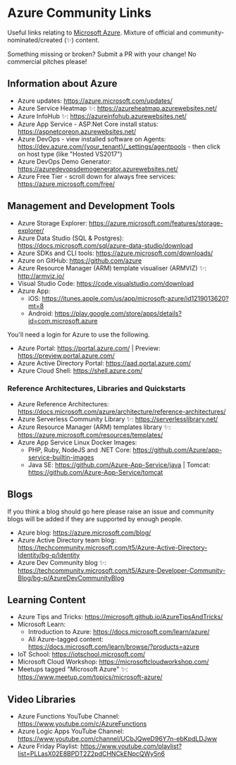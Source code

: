 # Azure Community Links
Useful links relating to [Microsoft Azure](https://azure.microsoft.com/). Mixture of official and community-nominated/created (:sparkles:) content.

Something missing or broken? Submit a PR with your change! No commercial pitches please!

## Information about Azure

- Azure updates: https://azure.microsoft.com/updates/
- Azure Service Heatmap :sparkles:: https://azureheatmap.azurewebsites.net/
- Azure InfoHub :sparkles:: https://azureinfohub.azurewebsites.net/
- Azure App Service - ASP.Net Core install status: https://aspnetcoreon.azurewebsites.net/
- Azure DevOps - view installed software on Agents: https://dev.azure.com/{your_tenant}/_settings/agentpools - then click on host type (like "Hosted VS2017")
- Azure DevOps Demo Generator: https://azuredevopsdemogenerator.azurewebsites.net/
- Azure Free Tier - scroll down for always free services: https://azure.microsoft.com/free/

## Management and Development Tools

- Azure Storage Explorer: https://azure.microsoft.com/features/storage-explorer/
- Azure Data Studio (SQL & Postgres): https://docs.microsoft.com/sql/azure-data-studio/download
- Azure SDKs and CLI tools: https://azure.microsoft.com/downloads/
- Azure on GitHub: https://github.com/azure
- Azure Resource Manager (ARM) template visualiser (ARMVIZ) :sparkles:: http://armviz.io/
- Visual Studio Code: https://code.visualstudio.com/download
- Azure App: 
  - iOS: https://itunes.apple.com/us/app/microsoft-azure/id1219013620?mt=8
  - Android: https://play.google.com/store/apps/details?id=com.microsoft.azure
 
 You'll need a login for Azure to use the following.
 
 - Azure Portal: https://portal.azure.com/ | Preview: https://preview.portal.azure.com/
 - Azure Active Directory Portal: https://aad.portal.azure.com/
 - Azure Cloud Shell: https://shell.azure.com/
 
### Reference Architectures, Libraries and Quickstarts
 
 - Azure Reference Architectures: https://docs.microsoft.com/azure/architecture/reference-architectures/
 - Azure Serverless Community Library :sparkles:: https://serverlesslibrary.net/
 - Azure Resource Manager (ARM) templates library :sparkles:: https://azure.microsoft.com/resources/templates/
 - Azure App Service Linux Docker Images:
   - PHP, Ruby, NodeJS and .NET Core: https://github.com/Azure/app-service-builtin-images
   - Java SE: https://github.com/Azure-App-Service/java | Tomcat: https://github.com/Azure-App-Service/tomcat
 
## Blogs

If you think a blog should go here please raise an issue and community blogs will be added if they are supported by enough people.

- Azure blog: https://azure.microsoft.com/blog/
- Azure Active Directory team blog: https://techcommunity.microsoft.com/t5/Azure-Active-Directory-Identity/bg-p/Identity
- Azure Dev Community blog :sparkles:: https://techcommunity.microsoft.com/t5/Azure-Developer-Community-Blog/bg-p/AzureDevCommunityBlog

## Learning Content

- Azure Tips and Tricks: https://microsoft.github.io/AzureTipsAndTricks/
- Microsoft Learn:
  - Introduction to Azure: https://docs.microsoft.com/learn/azure/
  - All Azure-tagged content: https://docs.microsoft.com/learn/browse/?products=azure
- IoT School: https://iotschool.microsoft.com/
- Microsoft Cloud Workshop: https://microsoftcloudworkshop.com/
- Meetups tagged "Microsoft Azure" :sparkles:: https://www.meetup.com/topics/microsoft-azure/

## Video Libraries

- Azure Functions YouTube Channel: https://www.youtube.com/c/AzureFunctions
- Azure Logic Apps YouTube Channel: https://www.youtube.com/channel/UCbJQweD96Y7n-ebKpdLDJww
- Azure Friday Playlist: https://www.youtube.com/playlist?list=PLLasX02E8BPDT2Z2pdCHNCkENpcQWy5n6
